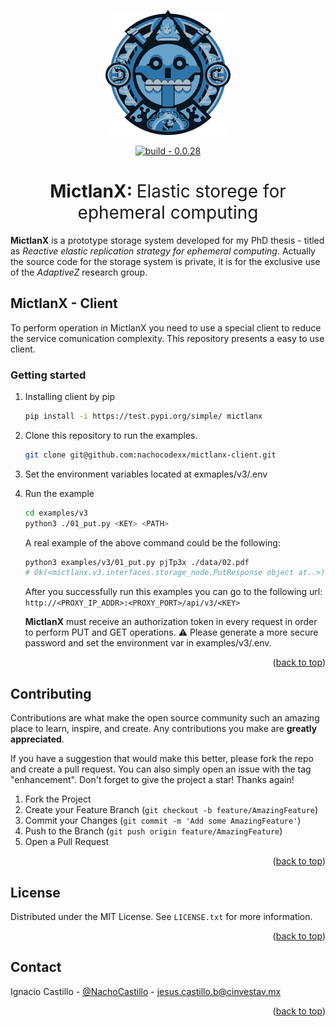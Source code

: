 <p align="center">
  <img width="200" src="./assets/logo.png" />
</p>

<div align=center>
<a href="https://test.pypi.org/project/mictlanx/"><img src="https://img.shields.io/badge/build-0.0.28-2ea44f?logo=Logo&logoColor=%23000" alt="build - 0.0.28"></a>
</div>
<div align=center>
	<h1>MictlanX: <span style="font-weight:normal;">Elastic storege for ephemeral computing</span></h1>
</div>


<!-- #  MictlanX  -->
**MictlanX** is a prototype storage system developed for my PhD thesis - titled as *Reactive elastic replication strategy for ephemeral computing*.  Actually  the source code for the storage system is private, it is for the exclusive use of the *AdaptiveZ* research group. 

## MictlanX - Client 
To perform operation in MictlanX you need to use a special client to reduce the service comunication complexity.  This repository presents a easy to use client.

### Getting started 
1)  Installing client by pip
	```sh
	pip install -i https://test.pypi.org/simple/ mictlanx
	```
2) Clone this repository to run the examples. 
	```sh
	git clone git@github.com:nachocodexx/mictlanx-client.git
	```
3) Set the environment variables located at exmaples/v3/.env
4) Run the example
	```sh
	cd examples/v3 
	python3 ./01_put.py <KEY> <PATH>
	```  
	A real example of the above command could be the following:
	```sh
	python3 examples/v3/01_put.py pjTp3x ./data/02.pdf
	# Ok(<mictlanx.v3.interfaces.storage_node.PutResponse object at..>)
	```
	After you successfully run this examples you can go to the following url: ```http://<PROXY_IP_ADDR>:<PROXY_PORT>/api/v3/<KEY>``` 
	
	**MictlanX** must receive an authorization token in every request in order to perform PUT and GET operations. :warning: Please generate a more secure password and set the environment var in examples/v3/.env. 

<p align="right">(<a href="#top">back to top</a>)</p>

<!-- CONTRIBUTING -->
## Contributing

Contributions are what make the open source community such an amazing place to learn, inspire, and create. Any contributions you make are **greatly appreciated**.

If you have a suggestion that would make this better, please fork the repo and create a pull request. You can also simply open an issue with the tag "enhancement".
Don't forget to give the project a star! Thanks again!

1. Fork the Project
2. Create your Feature Branch (`git checkout -b feature/AmazingFeature`)
3. Commit your Changes (`git commit -m 'Add some AmazingFeature'`)
4. Push to the Branch (`git push origin feature/AmazingFeature`)
5. Open a Pull Request

<p align="right">(<a href="#top">back to top</a>)</p>



<!-- LICENSE -->
## License

Distributed under the MIT License. See `LICENSE.txt` for more information.

<p align="right">(<a href="#top">back to top</a>)</p>



<!-- CONTACT -->
## Contact

 Ignacio Castillo - [@NachoCastillo]() - jesus.castillo.b@cinvestav.mx

<p align="right">(<a href="#top">back to top</a>)</p>
